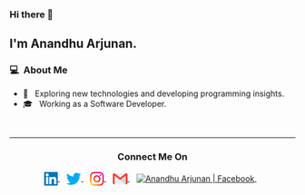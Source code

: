 


### Hi there 👋

## I'm Anandhu Arjunan.

### 💻 &nbsp;About Me 

- 🤔 &nbsp; Exploring new technologies and developing programming insights.
- 🎓 &nbsp; Working as a Software Developer.



 <br> 
 
 <hr>

  <div align="center">
  <h3><b>Connect Me On</b></h3>
  </div>
<p align="center">
<a href="https://www.linkedin.com/in/anandhu-arjunan-74a577146/" target="_blank">
  <img align="center" alt="Anandhu Arjunan | Linkedin" width="24px" src="https://github.com/SatYu26/SatYu26/blob/master/Assets/Linkedin.svg" />
</a> &nbsp;&nbsp;
<a href="https://twitter.com/AnandhuArjunan" target="_blank">
  <img align="center" alt="Anandhu Arjunan | Twitter" width="26px" src="https://github.com/SatYu26/SatYu26/blob/master/Assets/Twitter.svg" />
</a> &nbsp;&nbsp;
<a href="https://www.instagram.com/anandhuarjunan/" target="_blank">
  <img align="center" alt="Anandhu Arjunan | Instagram" width="24px" src="https://github.com/SatYu26/SatYu26/blob/master/Assets/Instagram.svg" />
</a> &nbsp;&nbsp;
<a href="mailto:anandhuka97@gmail.com" >
  <img align="center" alt="Anandhu Arjunan | Gmail" width="26px" src="https://github.com/SatYu26/SatYu26/blob/master/Assets/Gmail.svg" />
</a> &nbsp;&nbsp;
<a href="https://www.facebook.com/anandhu.ka.58">
    <img align="center" alt="Anandhu Arjunan | Facebook" width="24px" src="https://upload.wikimedia.org/wikipedia/en/thumb/0/04/Facebook_f_logo_%282021%29.svg/100px-Facebook_f_logo_%282021%29.svg.png" />
</a> &nbsp;&nbsp;
<p>
  
<br>
  


